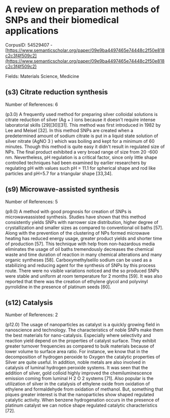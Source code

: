 # A review on preparation methods of SNPs and their biomedical applications

CorpusID: 54529407 - [https://www.semanticscholar.org/paper/09e9ba4497465e74448c2f50e818c2c3f4f509c2](https://www.semanticscholar.org/paper/09e9ba4497465e74448c2f50e818c2c3f4f509c2)

Fields: Materials Science, Medicine

## (s3) Citrate reduction synthesis
Number of References: 6

(p3.0) A frequently used method for preparing silver colloidal solutions is citrate reduction of silver (Ag + ) ions because it doesn't require intense laboratorial skills [29][30][31]. This method was first introduced in 1982 by Lee and Meisel [32]. In this method SNPs are created when a predetermined amount of sodium citrate is put in a liquid state solution of silver nitrate (AgNO 3 ) which was boiling and kept for a minimum of 60 minutes. Though this method is quite easy it didn't result in regulated size of NPs. The final product exhibited a very broad range of size from 20 -600 nm. Nevertheless, pH regulation is a critical factor, since only little shape controlled techniques had been examined by earlier researchers by regulating pH with values such pH = 11.1 for spherical shape and rod like particles and pH=5.7 for a triangular shape [33,34].
## (s9) Microwave-assisted synthesis
Number of References: 5

(p9.0) A method with good prognosis for creation of SNPs is microwaveassisted synthesis. Studies have shown that this method consistently yields SNPs with narrower size distribution, higher degree of crystallization and smaller sizes as compared to conventional oil baths [57]. Along with the prevention of the clustering of NPs formed microwave heating has reduced energy usage, greater product yields and shorter time of production [57]. This technique with help from non-hazardous media eliminates the usage of oil baths tremendously decreases the chemical waste and time duration of reaction in many chemical alterations and many organic syntheses [58]. Carboxymethylselilo sodium can be used as a stabilizing and reducing agent for the synthesis of SNPs by this process route. There were no visible variations noticed and the so produced SNPs were stable and uniform at room temperature for 2 months [59]. It was also reported that there was the creation of ethylene glycol and polyvinyl pyrrolidine in the presence of platinum seeds [60].
## (s12) Catalysis
Number of References: 2

(p12.0) The usage of nanoparticles as catalyst is a quickly growing field in nanoscience and technology. The characteristics of noble SNPs make them the best materials for nano-catalysis. Especially where selectivity and reaction yield depend on the properties of catalyst surface. They exhibit greater turnover frequencies as compared to bulk materials because of lower volume to surface area ratio. For instance, we know that in the decomposition of hydrogen peroxide to Oxygen the catalytic properties of Silver are quite useful. In addition, noble metals are also involved in catalysis of luminal hydrogen peroxide systems. It was seen that the addition of silver, gold colloid highly improved the chemiluminescence emission coming from luminal H 2 O 2 systems [71]. Also popular is the utilization of silver in the catalysis of ethylene oxide from oxidation of ethylene and formaldehyde from oxidation of methanol. But, something that piques greater interest is that the nanoparticles show shaped regulated catalytic activity. When benzene hydrogenation occurs in the presence of platinum catalyst we can notice shape regulated catalytic characteristics [72].
